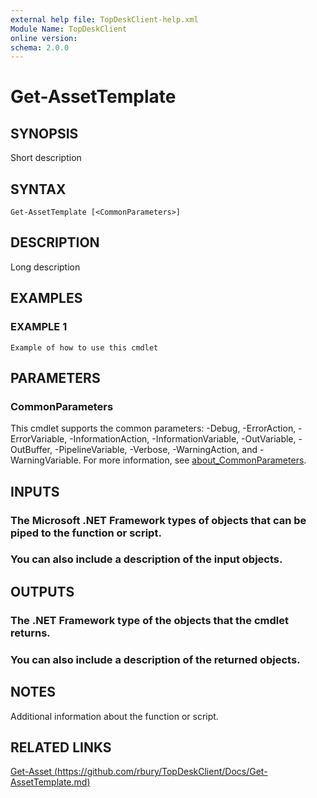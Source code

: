```yaml
---
external help file: TopDeskClient-help.xml
Module Name: TopDeskClient
online version:
schema: 2.0.0
---
```


# Get-AssetTemplate

## SYNOPSIS
Short description

## SYNTAX

```
Get-AssetTemplate [<CommonParameters>]
```

## DESCRIPTION
Long description

## EXAMPLES

### EXAMPLE 1
```
Example of how to use this cmdlet
```

## PARAMETERS

### CommonParameters
This cmdlet supports the common parameters: -Debug, -ErrorAction, -ErrorVariable, -InformationAction, -InformationVariable, -OutVariable, -OutBuffer, -PipelineVariable, -Verbose, -WarningAction, and -WarningVariable. For more information, see [about_CommonParameters](http://go.microsoft.com/fwlink/?LinkID=113216).

## INPUTS

### The Microsoft .NET Framework types of objects that can be piped to the function or script.
### You can also include a description of the input objects.
## OUTPUTS

### The .NET Framework type of the objects that the cmdlet returns.
### You can also include a description of the returned objects.
## NOTES
Additional information about the function or script.

## RELATED LINKS

[Get-Asset (https://github.com/rbury/TopDeskClient/Docs/Get-AssetTemplate.md)]()

